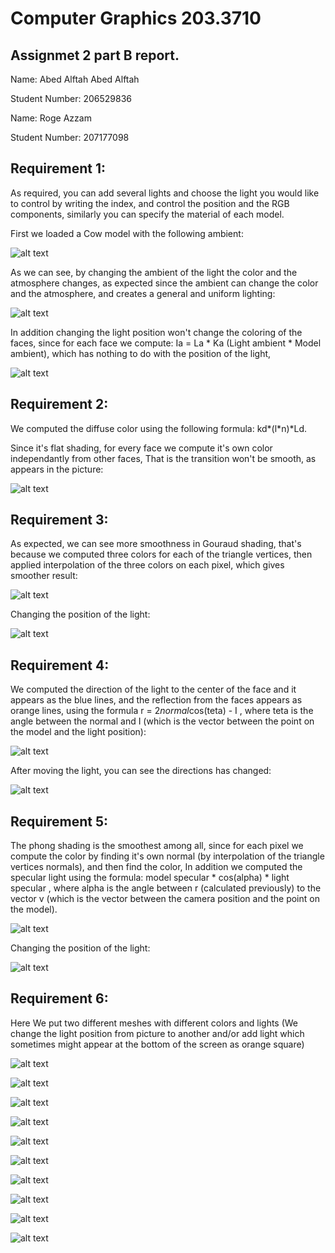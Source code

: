 # Computer Graphics 203.3710
## Assignmet 2 part B report.

Name: Abed Alftah Abed Alftah

Student Number: 206529836

Name: Roge Azzam

Student Number: 207177098

## Requirement 1:

As required, you can add several lights and choose the light you would like to control by writing the index, and control the position and the RGB components, similarly you can specify the material of each model.

First we loaded a Cow model with the following ambient:


![alt text](https://github.com/HaifaGraphicsCourses/computer-graphics-2023-abedalftah-rogeazzam/blob/master/Assignment2Report/Q1_1.png)

As we can see, by changing the ambient of the light the color and the atmosphere changes, as expected since the ambient can change the color and the atmosphere, and creates a general and uniform lighting:


![alt text](https://github.com/HaifaGraphicsCourses/computer-graphics-2023-abedalftah-rogeazzam/blob/master/Assignment2Report/Q1_2.png)



In addition changing the light position won't change the coloring of the faces, since for each face we compute: Ia = La * Ka (Light ambient * Model ambient), which has nothing to do with the position of the light,


![alt text](https://github.com/HaifaGraphicsCourses/computer-graphics-2023-abedalftah-rogeazzam/blob/master/Assignment2Report/Q1_3.png)



## Requirement 2:


We computed the diffuse color using the following formula: kd*(l*n)*Ld.

Since it's flat shading, for every face we compute it's own color independantly from other faces, That is the transition won't be smooth, as appears in the picture:


![alt text](https://github.com/HaifaGraphicsCourses/computer-graphics-2023-abedalftah-rogeazzam/blob/master/Assignment2Report/Q2_1.png)



## Requirement 3:


As expected, we can see more smoothness in Gouraud shading, that's because we computed three colors for each of the triangle vertices, then applied interpolation of the three colors on each pixel, which gives smoother result:


![alt text](https://github.com/HaifaGraphicsCourses/computer-graphics-2023-abedalftah-rogeazzam/blob/master/Assignment2Report/Q3_1.png)


Changing the position of the light:


![alt text](https://github.com/HaifaGraphicsCourses/computer-graphics-2023-abedalftah-rogeazzam/blob/master/Assignment2Report/Q3_2.png)



## Requirement 4:


We computed the direction of the light to the center of the face and it appears as the blue lines, and the reflection from the faces appears as orange lines, using the formula  r = 2*normal*cos(teta) - I ,  where teta is the angle between the normal and I (which is the vector between the point on the model and the light position):


![alt text](https://github.com/HaifaGraphicsCourses/computer-graphics-2023-abedalftah-rogeazzam/blob/master/Assignment2Report/Q4_1.png)


After moving the light, you can see the directions has changed:


![alt text](https://github.com/HaifaGraphicsCourses/computer-graphics-2023-abedalftah-rogeazzam/blob/master/Assignment2Report/Q4_2.png)



## Requirement 5:


The phong shading is the smoothest among all, since for each pixel we compute the color by finding it's own normal (by interpolation of the triangle vertices normals), and then find the color, In addition we computed the specular light using the formula:  model specular * cos(alpha) * light specular , where alpha is the angle between r (calculated previously) to the vector v (which is the vector between the camera position and the point on the model).


![alt text](https://github.com/HaifaGraphicsCourses/computer-graphics-2023-abedalftah-rogeazzam/blob/master/Assignment2Report/Q5_1.png)


Changing the position of the light:


![alt text](https://github.com/HaifaGraphicsCourses/computer-graphics-2023-abedalftah-rogeazzam/blob/master/Assignment2Report/Q5_2.png)



## Requirement 6:


Here We put two different meshes with different colors and lights (We change the light position from picture to another and/or add light which sometimes might appear at the bottom of the screen as orange square)


![alt text](https://github.com/HaifaGraphicsCourses/computer-graphics-2023-abedalftah-rogeazzam/blob/master/Assignment2Report/Q6_1.png)



![alt text](https://github.com/HaifaGraphicsCourses/computer-graphics-2023-abedalftah-rogeazzam/blob/master/Assignment2Report/Q6_2.png)



![alt text](https://github.com/HaifaGraphicsCourses/computer-graphics-2023-abedalftah-rogeazzam/blob/master/Assignment2Report/Q6_3.png)



![alt text](https://github.com/HaifaGraphicsCourses/computer-graphics-2023-abedalftah-rogeazzam/blob/master/Assignment2Report/Q6_4.png)



![alt text](https://github.com/HaifaGraphicsCourses/computer-graphics-2023-abedalftah-rogeazzam/blob/master/Assignment2Report/Q6_5.png)



![alt text](https://github.com/HaifaGraphicsCourses/computer-graphics-2023-abedalftah-rogeazzam/blob/master/Assignment2Report/Q6_6.png)



![alt text](https://github.com/HaifaGraphicsCourses/computer-graphics-2023-abedalftah-rogeazzam/blob/master/Assignment2Report/Q6_7.png)



![alt text](https://github.com/HaifaGraphicsCourses/computer-graphics-2023-abedalftah-rogeazzam/blob/master/Assignment2Report/Q6_8.png)



![alt text](https://github.com/HaifaGraphicsCourses/computer-graphics-2023-abedalftah-rogeazzam/blob/master/Assignment2Report/Q6_9.png)



![alt text](https://github.com/HaifaGraphicsCourses/computer-graphics-2023-abedalftah-rogeazzam/blob/master/Assignment2Report/Q6_10.png)
